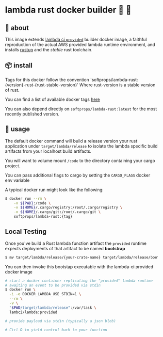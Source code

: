 # lambda rust docker builder 🐳 🦀

## 🤔 about

This image extends [lambda ci `provided`](https://github.com/lambci/docker-lambda#documentation) builder docker image, a faithful reproduction of the actual AWS provided lambda runtime environment,
and installs [rustup](https://rustup.rs/) and the *stable* rust toolchain.

## 📦 install

Tags for this docker follow the convention `softprops/lambda-rust:{version}-rust-{rust-stable-version}'
Where rust-version is a stable version of rust.

You can find a list of available docker tags [here](https://hub.docker.com/r/softprops/lambda-rust/)

You can also depend directly on `softprops/lambda-rust:latest` for the most recently published version.

## 🤸 usage

The default docker command will build a release version your rust application under `target/lambda/release` to
isolate the lambda specific build artifacts from your localhost build artifacts.

You will want to volume mount `/code` to the directory containing your cargo project.

You can pass additional flags to cargo by setting the `CARGO_FLAGS` docker env variable

A typical docker run might look like the following

```bash
$ docker run --rm \
	-v ${PWD}:/code \
	-v ${HOME}/.cargo/registry:/root/.cargo/registry \
	-v ${HOME}/.cargo/git:/root/.cargo/git \
	softprops/lambda-rust:{tag}
```

## Local Testing

Once you've build a Rust lambda function artifact the `provided` runtime expects
deployments of that artifact to be named **bootstrap**

```sh
$ mv target/lambda/release/{your-crate-name} target/lambda/release/bootstap
```

You can then invoke this bootstap executable with the lambda-ci provided docker image


```sh
# start a docker container replicating the "provided" lambda runtime
# awaiting an event to be provided via stdin
$ docker run \
  -i -e DOCKER_LAMBDA_USE_STDIN=1 \
  --rm \
  -v \
  "$PWD/target/lambda/release":/var/task \
  lambci/lambda:provided

# provide payload via stdin (typically a json blob)

# Ctrl-D to yield control back to your function
```